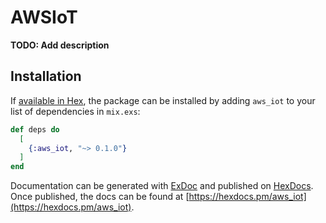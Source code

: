 # AWSIoT

**TODO: Add description**

## Installation

If [available in Hex](https://hex.pm/docs/publish), the package can be installed
by adding `aws_iot` to your list of dependencies in `mix.exs`:

```elixir
def deps do
  [
    {:aws_iot, "~> 0.1.0"}
  ]
end
```

Documentation can be generated with [ExDoc](https://github.com/elixir-lang/ex_doc)
and published on [HexDocs](https://hexdocs.pm). Once published, the docs can
be found at [https://hexdocs.pm/aws_iot](https://hexdocs.pm/aws_iot).

